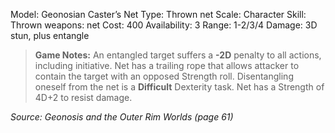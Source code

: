 Model: Geonosian Caster’s Net
Type: Thrown net
Scale: Character
Skill: Thrown weapons: net
Cost: 400
Availability: 3
Range: 1-2/3/4
Damage: 3D stun, plus entangle

> **Game Notes:** 
> An entangled target suffers a **-2D** penalty to all actions, including initiative. Net has a trailing rope that allows attacker to contain the target with an opposed Strength roll. Disentangling oneself from the net is a **Difficult** Dexterity task. Net has a Strength of 4D+2 to resist damage.

*Source: Geonosis and the Outer Rim Worlds (page 61)*